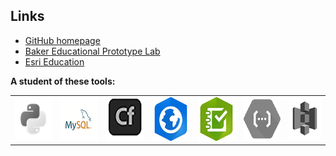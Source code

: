 ## Links
- [GitHub homepage](https://trbaker.github.io/)
- [Baker Educational Prototype Lab](https://tbaker.maps.arcgis.com/apps/instant/filtergallery/index.html?appid=e09eb6cb866740ec9c42c86773ab4de3)
- [Esri Education](http://www.esri.com/education)

**A student of these tools:**
<table>
  <tr>
    <td><img src="images/python.png" height=70 alt="Python"></td>
    <td><img src="images/mysql.png"  height=70 alt="MySQL"></td>
    <td><img src="images/cf.png"  height=70 alt="ColdFusion"></td>
    <td><img src="images/AGO.png" height=70 alt="ArcGIS Online"></td>
    <td><img src="images/s123.png" height=70 alt="Survey123"></td>
    <td><img src="images/GCF.png" height=70 alt="Google Cloud Functions"></td>
    <td><img src="images/s3.png" height=70 alt="Amazon S3"></td>
  </tr></table>
